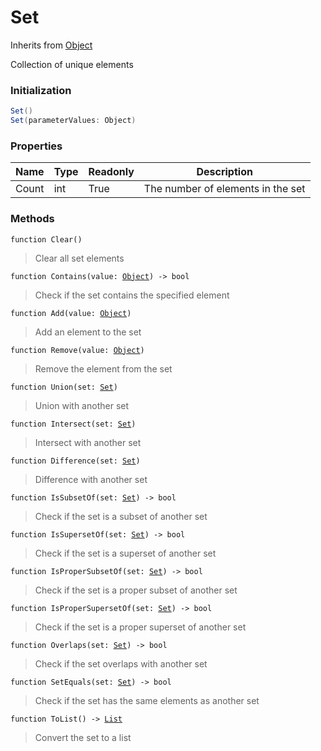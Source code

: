 # Set
Inherits from [Object](../objects/Object.md)

Collection of unique elements

### Initialization
```csharp
Set()
Set(parameterValues: Object)
```

### Properties
|Name|Type|Readonly|Description|
|---|---|---|---|
|Count|int|True|The number of elements in the set|


### Methods
<pre class="language-typescript"><code class="lang-typescript">function Clear()</code></pre>
> Clear all set elements
> 
<pre class="language-typescript"><code class="lang-typescript">function Contains(value: <a data-footnote-ref href="#user-content-fn-38">Object</a>) -> bool</code></pre>
> Check if the set contains the specified element
> 
<pre class="language-typescript"><code class="lang-typescript">function Add(value: <a data-footnote-ref href="#user-content-fn-38">Object</a>)</code></pre>
> Add an element to the set
> 
<pre class="language-typescript"><code class="lang-typescript">function Remove(value: <a data-footnote-ref href="#user-content-fn-38">Object</a>)</code></pre>
> Remove the element from the set
> 
<pre class="language-typescript"><code class="lang-typescript">function Union(set: <a data-footnote-ref href="#user-content-fn-29">Set</a>)</code></pre>
> Union with another set
> 
<pre class="language-typescript"><code class="lang-typescript">function Intersect(set: <a data-footnote-ref href="#user-content-fn-29">Set</a>)</code></pre>
> Intersect with another set
> 
<pre class="language-typescript"><code class="lang-typescript">function Difference(set: <a data-footnote-ref href="#user-content-fn-29">Set</a>)</code></pre>
> Difference with another set
> 
<pre class="language-typescript"><code class="lang-typescript">function IsSubsetOf(set: <a data-footnote-ref href="#user-content-fn-29">Set</a>) -> bool</code></pre>
> Check if the set is a subset of another set
> 
<pre class="language-typescript"><code class="lang-typescript">function IsSupersetOf(set: <a data-footnote-ref href="#user-content-fn-29">Set</a>) -> bool</code></pre>
> Check if the set is a superset of another set
> 
<pre class="language-typescript"><code class="lang-typescript">function IsProperSubsetOf(set: <a data-footnote-ref href="#user-content-fn-29">Set</a>) -> bool</code></pre>
> Check if the set is a proper subset of another set
> 
<pre class="language-typescript"><code class="lang-typescript">function IsProperSupersetOf(set: <a data-footnote-ref href="#user-content-fn-29">Set</a>) -> bool</code></pre>
> Check if the set is a proper superset of another set
> 
<pre class="language-typescript"><code class="lang-typescript">function Overlaps(set: <a data-footnote-ref href="#user-content-fn-29">Set</a>) -> bool</code></pre>
> Check if the set overlaps with another set
> 
<pre class="language-typescript"><code class="lang-typescript">function SetEquals(set: <a data-footnote-ref href="#user-content-fn-29">Set</a>) -> bool</code></pre>
> Check if the set has the same elements as another set
> 
<pre class="language-typescript"><code class="lang-typescript">function ToList() -> <a data-footnote-ref href="#user-content-fn-14">List</a></code></pre>
> Convert the set to a list
> 

[^0]: [Camera](../static/Camera.md)
[^1]: [Character](../objects/Character.md)
[^2]: [Collider](../objects/Collider.md)
[^3]: [Collision](../objects/Collision.md)
[^4]: [Color](../objects/Color.md)
[^5]: [Convert](../static/Convert.md)
[^6]: [Cutscene](../static/Cutscene.md)
[^7]: [Dict](../objects/Dict.md)
[^8]: [Game](../static/Game.md)
[^9]: [Human](../objects/Human.md)
[^10]: [Input](../static/Input.md)
[^11]: [Json](../static/Json.md)
[^12]: [LineCastHitResult](../objects/LineCastHitResult.md)
[^13]: [LineRenderer](../objects/LineRenderer.md)
[^14]: [List](../objects/List.md)
[^15]: [Locale](../objects/Locale.md)
[^16]: [Map](../static/Map.md)
[^17]: [MapObject](../objects/MapObject.md)
[^18]: [MapTargetable](../objects/MapTargetable.md)
[^19]: [Math](../static/Math.md)
[^20]: [Network](../static/Network.md)
[^21]: [NetworkView](../objects/NetworkView.md)
[^22]: [PersistentData](../static/PersistentData.md)
[^23]: [Physics](../static/Physics.md)
[^24]: [Player](../objects/Player.md)
[^25]: [Quaternion](../objects/Quaternion.md)
[^26]: [Random](../objects/Random.md)
[^27]: [Range](../objects/Range.md)
[^28]: [RoomData](../static/RoomData.md)
[^29]: [Set](../objects/Set.md)
[^30]: [Shifter](../objects/Shifter.md)
[^31]: [String](../static/String.md)
[^32]: [Time](../static/Time.md)
[^33]: [Titan](../objects/Titan.md)
[^34]: [Transform](../objects/Transform.md)
[^35]: [UI](../static/UI.md)
[^36]: [Vector2](../objects/Vector2.md)
[^37]: [Vector3](../objects/Vector3.md)
[^38]: [Object](../objects/Object.md)
[^39]: [Component](../objects/Component.md)
